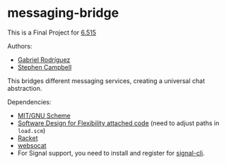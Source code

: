 # messaging-bridge

This is a Final Project for [6.515](https://groups.csail.mit.edu/mac/users/gjs/6.945/)

Authors:
* [Gabriel Rodríguez](https://github.com/gabrc52)
* [Stephen Campbell](https://github.com/sjcrz)

This bridges different messaging services, creating a universal chat abstraction.

Dependencies:
* [MIT/GNU Scheme](https://www.gnu.org/software/mit-scheme/)
* [Software Design for Flexibility attached code](https://groups.csail.mit.edu/mac/users/gjs/6.945/sdf.tgz) (need to adjust paths in `load.scm`)
* [Racket](https://racket-lang.org/)
* [websocat](https://github.com/vi/websocat)
* For Signal support, you need to install and register for [signal-cli](https://github.com/AsamK/signal-cli).